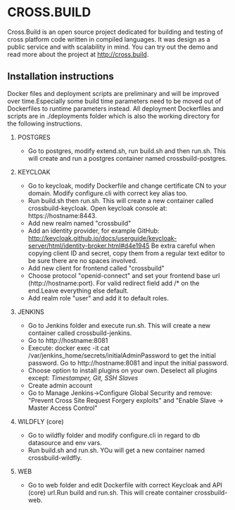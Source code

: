 # CROSS.BUILD

Cross.Build is an open source project dedicated for building and testing of cross platform code written in compiled languages. It was design as a public service and with scalability in mind. You can try out the demo and read more about the project at http://cross.build.

## Installation instructions
Docker files and deployment scripts are preliminary and will be improved over time.Especially some build time parameters need to be moved out of Dockerfiles to runtime parameters instead.
All deployment Dockerfiles and scripts are in ./deployments folder which is also the working directory for the following instructions.

1. POSTGRES
   * Go to postgres, modify extend.sh, run build.sh and then run.sh. This will create and run a postgres container named crossbuild-postgres.

2. KEYCLOAK
   * Go to keycloak, modify Dockerfile and change certificate CN to your
domain. Modify configure.cli with correct key alias too.
   * Run build.sh then run.sh. This will create a new container called crossbuild-keycloak. Open keycloak console at: https://hostname:8443.
   * Add new realm named "crossbuild"
   * Add an identity provider, for example GitHub:
http://keycloak.github.io/docs/userguide/keycloak-server/html/identity-broker.html#d4e1945
Be extra careful when copying client ID and secret, copy them from a
regular text editor to be sure there are no spaces involved.
   * Add new client for frontend called "crossbuild"
   * Choose protocol "openid-connect" and set your frontend base url
(http://hostname:port). For valid redirect field add /* on the end.Leave everything else default.
   * Add realm role "user" and add it to default roles.

3. JENKINS
   * Go to Jenkins folder and execute run.sh. This will create a new container called crossbuild-jenkins.
   * Go to http://hostname:8081
   * Execute: docker exec -it <CONTAINERID> cat
/var/jenkins_home/secrets/initialAdminPassword
to get the initial password. Go to http://hostname:8081 and input the
initial password.
   * Choose option to install plugins on your own. Deselect all plugins
except:
*Timestamper, Git, SSH Slaves*
   * Create admin account
   * Go to Manage Jenkins->Configure Global Security and remove:
"Prevent Cross Site Request Forgery exploits" and "Enable Slave → Master
Access Control"

4. WILDFLY (core)
   * Go to wildfly folder and modify configure.cli in regard to db datasource and env vars.
   * Run build.sh and run.sh. YOu will get a new container named crossbuild-wildfly.

5. WEB
   * Go to web folder and edit Dockerfile with correct Keycloak and API (core) url.Run build and run.sh. This will create container crossbuild-web.
